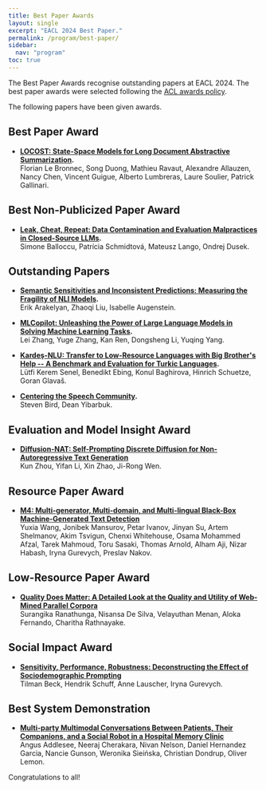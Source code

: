 ```yaml
---
title: Best Paper Awards
layout: single
excerpt: "EACL 2024 Best Paper."
permalink: /program/best-paper/
sidebar:
  nav: "program"
toc: true
---
```


The Best Paper Awards recognise outstanding papers at EACL 2024. The best paper awards were selected following the [ACL awards policy](https://www.aclweb.org/adminwiki/index.php/ACL_Conference_Awards_Policy).


The following papers have been given awards.

## Best Paper Award

- **[LOCOST: State-Space Models for Long Document Abstractive Summarization](https://aclanthology.org/2024.eacl-long.69/).**<br/>Florian Le Bronnec, Song Duong, Mathieu Ravaut, Alexandre Allauzen, Nancy Chen, Vincent Guigue, Alberto Lumbreras, Laure Soulier, Patrick Gallinari.

## Best Non-Publicized Paper Award

- **[Leak, Cheat, Repeat: Data Contamination and Evaluation Malpractices in Closed-Source LLMs](https://aclanthology.org/2024.eacl-long.5/).**<br/>Simone Balloccu, Patrícia Schmidtová, Mateusz Lango, Ondrej Dusek.

## Outstanding Papers

- **[Semantic Sensitivities and Inconsistent Predictions: Measuring the Fragility of NLI Models](https://aclanthology.org/2024.eacl-long.27/).**<br/> Erik Arakelyan, Zhaoqi Liu, Isabelle Augenstein.

- **[MLCopilot: Unleashing the Power of Large Language Models in Solving Machine Learning Tasks](https://aclanthology.org/2024.eacl-long.179/).**<br/> Lei Zhang, Yuge Zhang, Kan Ren, Dongsheng Li, Yuqing Yang.

- **[Kardeş-NLU: Transfer to Low-Resource Languages with Big Brother's Help -- A Benchmark and Evaluation for Turkic Languages](https://aclanthology.org/2024.eacl-long.100/).**<br/> Lütfi Kerem Senel, Benedikt Ebing, Konul Baghirova, Hinrich Schuetze, Goran Glavaš.

- **[Centering the Speech Community](https://aclanthology.org/2024.eacl-long.50/).**<br/> Steven Bird, Dean Yibarbuk.

## Evaluation and Model Insight Award

- **[Diffusion-NAT: Self-Prompting Discrete Diffusion for Non-Autoregressive Text Generation](https://aclanthology.org/2024.eacl-long.86/)**<br/> Kun Zhou, Yifan Li, Xin Zhao, Ji-Rong Wen.

## Resource Paper Award

- **[M4: Multi-generator, Multi-domain, and Multi-lingual Black-Box Machine-Generated Text Detection](https://aclanthology.org/2024.eacl-long.83/)**<br/> Yuxia Wang, Jonibek Mansurov, Petar Ivanov, Jinyan Su, Artem Shelmanov, Akim Tsvigun, Chenxi Whitehouse, Osama Mohammed Afzal, Tarek Mahmoud, Toru Sasaki, Thomas Arnold, Alham Aji, Nizar Habash, Iryna Gurevych, Preslav Nakov.

## Low-Resource Paper Award

- **[Quality Does Matter: A Detailed Look at the Quality and Utility of Web-Mined Parallel Corpora](https://aclanthology.org/2024.eacl-long.52/)**<br/> Surangika Ranathunga, Nisansa De Silva, Velayuthan Menan, Aloka Fernando, Charitha Rathnayake.

## Social Impact Award

- **[Sensitivity, Performance, Robustness: Deconstructing the Effect of Sociodemographic Prompting](https://aclanthology.org/2024.eacl-long.159/)**<br/> Tilman Beck, Hendrik Schuff, Anne Lauscher, Iryna Gurevych.


## Best System Demonstration

- **[Multi-party Multimodal Conversations Between Patients, Their Companions, and a Social Robot in a Hospital Memory Clinic](https://aclanthology.org/2024.eacl-demo.8/)**<br/> Angus Addlesee, Neeraj Cherakara, Nivan Nelson, Daniel Hernandez Garcia, Nancie Gunson, Weronika Sieińska, Christian Dondrup, Oliver Lemon.

Congratulations to all!